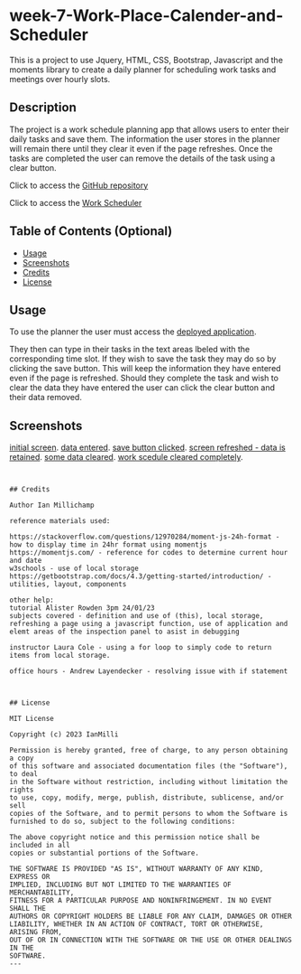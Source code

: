 # week-7-Work-Place-Calender-and-Scheduler
This is a project to use Jquery, HTML, CSS, Bootstrap, Javascript and the moments library to create a daily planner for scheduling work tasks and meetings over hourly slots.

## Description 

The project is a work schedule planning app that allows users to enter their daily tasks and save them. 
The information the user stores in the planner will remain there until they clear it even if the page refreshes.
Once the tasks are completed the user can remove the details of the task using a clear button.

Click to access the [GitHub repository](https://github.com/IanMilli/week-7-Work-Place-Calender-and-Scheduler)

Click to access the [Work Scheduler](https://ianmilli.github.io/week-7-Work-Place-Calender-and-Scheduler/)


## Table of Contents (Optional)

* [Usage](#usage)
* [Screenshots](#screenshots)
* [Credits](#credits)
* [License](#license)



## Usage 

To use the planner the user must access the [deployed application](https://ianmilli.github.io/week-7-Work-Place-Calender-and-Scheduler/).

They then can type in their tasks in the text areas lbeled with the corresponding time slot.
If they wish to save the task they may do so by clicking the save button.
This will keep the information they have entered even if the page is refreshed.
Should they complete the task and wish to clear the data they have entered the user can click the clear button and  their data removed.


## Screenshots
[initial screen](https://github.com/IanMilli/week-7-Work-Place-Calender-and-Scheduler/blob/main/assets/images/screenshots/initial%20screen.png).
[data entered](https://github.com/IanMilli/week-7-Work-Place-Calender-and-Scheduler/blob/main/assets/images/screenshots/data%20entered.png).
[save button clicked](https://github.com/IanMilli/week-7-Work-Place-Calender-and-Scheduler/blob/main/assets/images/screenshots/save%20button%20clicked%20-%20data%20enterd%20into%20the%20local%20storage.png).
[screen refreshed - data is retained](https://github.com/IanMilli/week-7-Work-Place-Calender-and-Scheduler/blob/main/assets/images/screenshots/after%20refresh%20data%20is%20retained.png).
[some data cleared](https://github.com/IanMilli/week-7-Work-Place-Calender-and-Scheduler/blob/main/assets/images/screenshots/data%20has%20been%20cleared%20on%20some%20items.png).
[work scedule cleared completely](https://github.com/IanMilli/week-7-Work-Place-Calender-and-Scheduler/blob/main/assets/images/screenshots/work%20schedule%20cleared%20completely.png).

```


## Credits

Author Ian Millichamp

reference materials used:

https://stackoverflow.com/questions/12970284/moment-js-24h-format - how to display time in 24hr format using momentjs
https://momentjs.com/ - reference for codes to determine current hour and date 
w3schools - use of local storage
https://getbootstrap.com/docs/4.3/getting-started/introduction/ - utilities, layout, components

other help:
tutorial Alister Rowden 3pm 24/01/23
subjects covered - definition and use of (this), local storage, refreshing a page using a javascript function, use of application and elemt areas of the inspection panel to asist in debugging

instructor Laura Cole - using a for loop to simply code to return items from local storage.

office hours - Andrew Layendecker - resolving issue with if statement



## License

MIT License

Copyright (c) 2023 IanMilli

Permission is hereby granted, free of charge, to any person obtaining a copy
of this software and associated documentation files (the "Software"), to deal
in the Software without restriction, including without limitation the rights
to use, copy, modify, merge, publish, distribute, sublicense, and/or sell
copies of the Software, and to permit persons to whom the Software is
furnished to do so, subject to the following conditions:

The above copyright notice and this permission notice shall be included in all
copies or substantial portions of the Software.

THE SOFTWARE IS PROVIDED "AS IS", WITHOUT WARRANTY OF ANY KIND, EXPRESS OR
IMPLIED, INCLUDING BUT NOT LIMITED TO THE WARRANTIES OF MERCHANTABILITY,
FITNESS FOR A PARTICULAR PURPOSE AND NONINFRINGEMENT. IN NO EVENT SHALL THE
AUTHORS OR COPYRIGHT HOLDERS BE LIABLE FOR ANY CLAIM, DAMAGES OR OTHER
LIABILITY, WHETHER IN AN ACTION OF CONTRACT, TORT OR OTHERWISE, ARISING FROM,
OUT OF OR IN CONNECTION WITH THE SOFTWARE OR THE USE OR OTHER DEALINGS IN THE
SOFTWARE.
---
